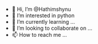 - 👋 Hi, I’m @Hathimshynu
- 👀 I’m interested in python 
- 🌱 I’m currently learning ...
- 💞️ I’m looking to collaborate on ...
- 📫 How to reach me ...

<!---
Hathimshynu/Hathimshynu is a ✨ special ✨ repository because its `README.md` (this file) appears on your GitHub profile.
You can click the Preview link to take a look at your changes.
--->

